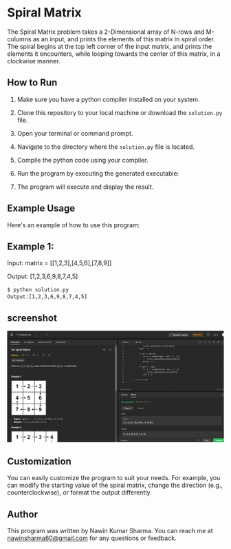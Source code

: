 # Spiral Matrix
The Spiral Matrix problem takes a 2-Dimensional array of N-rows and M-columns as an input, and prints the elements of this matrix in spiral order. The spiral begins at the top left corner of the input matrix, and prints the elements it encounters, while looping towards the center of this matrix, in a clockwise manner.

## How to Run

1. Make sure you have a python compiler installed on your system.

2. Clone this repository to your local machine or download the `solution.py` file.

3. Open your terminal or command prompt.

4. Navigate to the directory where the `solution.py` file is located.

5. Compile the python code using your compiler.

6. Run the program by executing the generated executable:

7. The program will execute and display the result.

## Example Usage

Here's an example of how to use this program:

## Example 1:
Input: matrix = [[1,2,3],[4,5,6],[7,8,9]]

Output: [1,2,3,6,9,8,7,4,5]
```shell
$ python solution.py
Output:[1,2,3,6,9,8,7,4,5]
```

## screenshot
![Alt text](solution.png)

## Customization
You can easily customize the program to suit your needs. For example, you can modify the starting value of the spiral matrix, change the direction (e.g., counterclockwise), or format the output differently.

## Author
This program was written by Nawin Kumar Sharma. You can reach me at nawinsharma60@gmail.com for any questions or feedback.